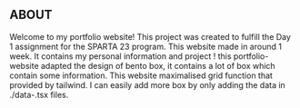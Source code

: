 ## ABOUT
Welcome to my portfolio website! This project was created to fulfill the Day 1 assignment for the SPARTA 23 program. This website made in around 1 week. It contains my personal information and project ! this portfolio-website adapted the design of bento box, it contains a lot of box which contain some information. This website maximalised grid function that provided by tailwind. I can easily add more box by only adding the data in ./data-<type>.tsx files. 
